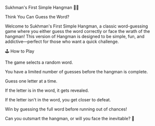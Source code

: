 Sukhman's First Simple Hangman 🎩💀

Think You Can Guess the Word?

Welcome to Sukhman's First Simple Hangman, a classic word-guessing game where you either guess the word correctly or face the wrath of the hangman! This version of Hangman is designed to be simple, fun, and addictive—perfect for those who want a quick challenge.

🕹️ How to Play

The game selects a random word.

You have a limited number of guesses before the hangman is complete.

Guess one letter at a time.

If the letter is in the word, it gets revealed.

If the letter isn't in the word, you get closer to defeat.

Win by guessing the full word before running out of chances!

Can you outsmart the hangman, or will you face the inevitable? 👀
